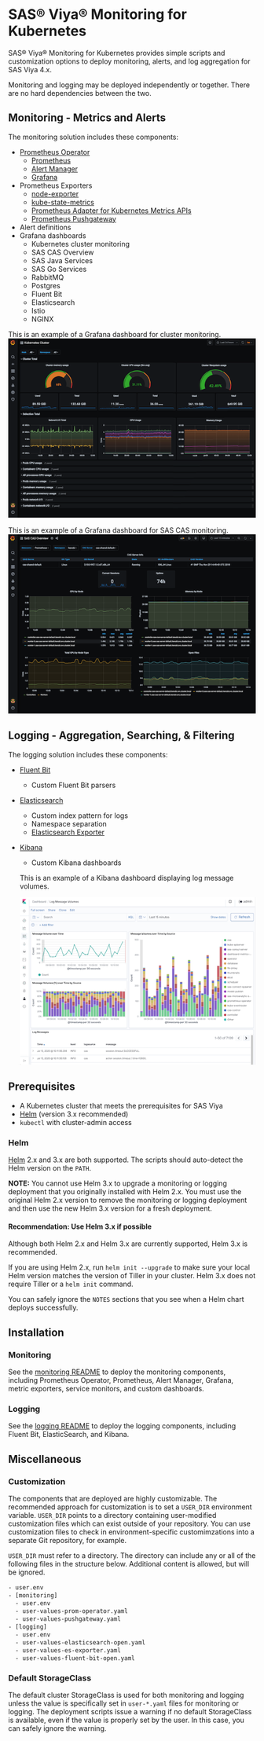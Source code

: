 # SAS® Viya® Monitoring for Kubernetes

SAS® Viya® Monitoring for Kubernetes provides simple scripts and customization
options to deploy monitoring, alerts, and log aggregation for SAS Viya 4.x.

Monitoring and logging may be deployed independently or together. There are
no hard dependencies between the two.

## Monitoring - Metrics and Alerts

The monitoring solution includes these components:

- [Prometheus Operator](https://github.com/coreos/prometheus-operator)
  - [Prometheus](https://prometheus.io/docs/introduction/overview/)
  - [Alert Manager](https://prometheus.io/docs/alerting/alertmanager/)
  - [Grafana](https://grafana.com/)
- Prometheus Exporters
  - [node-exporter](https://github.com/prometheus/node_exporter)
  - [kube-state-metrics](https://github.com/kubernetes/kube-state-metrics)
  - [Prometheus Adapter for Kubernetes Metrics APIs](https://github.com/DirectXMan12/k8s-prometheus-adapter)
  - [Prometheus Pushgateway](https://github.com/prometheus/pushgateway)
- Alert definitions
- Grafana dashboards
  - Kubernetes cluster monitoring
  - SAS CAS Overview
  - SAS Java Services
  - SAS Go Services
  - RabbitMQ
  - Postgres
  - Fluent Bit
  - Elasticsearch
  - Istio
  - NGINX

This is an example of a Grafana dashboard for cluster monitoring.
![Grafana - Cluster Monitoring](img/screenshot-grafana-cluster.png)

This is an example of a Grafana dashboard for SAS CAS monitoring.
![Grafana - SAS CAS Monitoring](img/screenshot-grafana-cas.png)

## Logging - Aggregation, Searching, & Filtering

The logging solution includes these components:

- [Fluent Bit](https://fluentbit.io/)
  - Custom Fluent Bit parsers
- [Elasticsearch](https://www.elastic.co/products/elasticsearch)
  - Custom index pattern for logs
  - Namespace separation
  - [Elasticsearch Exporter](https://github.com/helm/charts/tree/master/stable/elasticsearch-exporter)
- [Kibana](https://www.elastic.co/products/kibana)
  - Custom Kibana dashboards

  This is an example of a Kibana dashboard displaying log message volumes.

  ![Kibana - Log Message Volume Dashboard](img/screenshot-logs-dashboard.png)

## Prerequisites

- A Kubernetes cluster that meets the prerequisites for SAS Viya
- [Helm](https://helm.sh) (version 3.x recommended)
- `kubectl` with cluster-admin access

### Helm

[Helm](https://helm.sh) 2.x and 3.x are both supported. The scripts
should auto-detect the Helm version on the `PATH`.

**NOTE:** You cannot use Helm 3.x to upgrade a monitoring or logging
deployment that you originally installed with Helm 2.x. You must use
the original Helm 2.x version to remove the monitoring or logging
deployment and then use the new Helm 3.x version for a fresh deployment.

#### Recommendation: Use Helm 3.x if possible

Although both Helm 2.x and Helm 3.x are currently supported, Helm 3.x is
recommended.

If you are using Helm 2.x, run `helm init --upgrade` to make sure your
local Helm version matches the version of Tiller in your cluster. Helm 3.x
does not require Tiller or a `helm init` command.

You can safely ignore the `NOTES` sections that you see when a Helm chart
deploys successfully.

## Installation

### Monitoring

See the [monitoring README](monitoring/README.md) to deploy the monitoring
components, including Prometheus Operator, Prometheus, Alert Manager, Grafana,
metric exporters, service monitors, and custom dashboards.

### Logging

See the [logging README](logging/README.md) to deploy the logging components,
including Fluent Bit, ElasticSearch, and Kibana.

## Miscellaneous

### Customization

The components that are deployed are highly customizable. The recommended approach for customization is
to set a `USER_DIR` environment variable. `USER_DIR` points to a directory
containing user-modified customization files which can exist outside of your repository.
You can use customization files to check in environment-specific customimzations into a separate Git repository, for example.

`USER_DIR` must refer to a directory. The directory can include any or all of
the following files in the structure below. Additional content is allowed, but
will be ignored.

```text
- user.env
- [monitoring]
  - user.env
  - user-values-prom-operator.yaml
  - user-values-pushgateway.yaml
- [logging]
  - user.env
  - user-values-elasticsearch-open.yaml
  - user-values-es-exporter.yaml
  - user-values-fluent-bit-open.yaml
```

### Default StorageClass

The default cluster StorageClass is used for both monitoring and logging
unless the value is specifically set in `user-*.yaml` files for monitoring or logging. The
deployment scripts issue a warning if no default StorageClass is
available, even if the value is properly set by the user. In this case,
you can safely ignore the warning.
